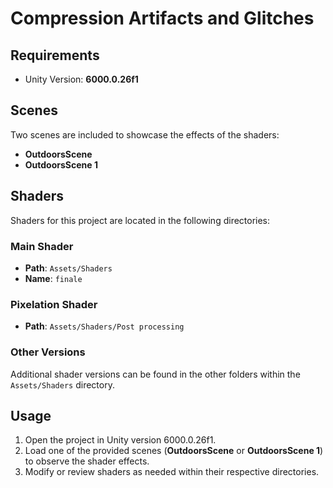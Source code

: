 # Compression Artifacts and Glitches

## Requirements
- Unity Version: **6000.0.26f1**

## Scenes
Two scenes are included to showcase the effects of the shaders:
- **OutdoorsScene**
- **OutdoorsScene 1**

## Shaders
Shaders for this project are located in the following directories:

### Main Shader
- **Path**: `Assets/Shaders`
- **Name**: `finale`

### Pixelation Shader
- **Path**: `Assets/Shaders/Post processing`

### Other Versions
Additional shader versions can be found in the other folders within the `Assets/Shaders` directory.

## Usage
1. Open the project in Unity version 6000.0.26f1.
2. Load one of the provided scenes (**OutdoorsScene** or **OutdoorsScene 1**) to observe the shader effects.
3. Modify or review shaders as needed within their respective directories.

